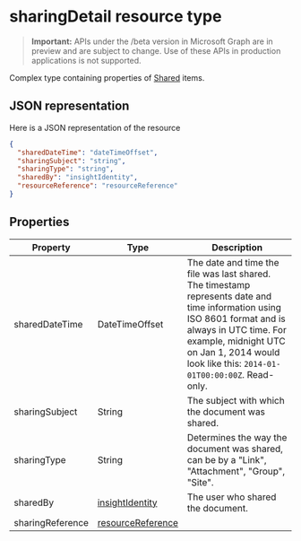 # sharingDetail resource type

> **Important:** APIs under the /beta version in Microsoft Graph are in preview and are subject to change. Use of these APIs in production applications is not supported.

Complex type containing properties of [Shared](insights-shared.md) items. 

## JSON representation
Here is a JSON representation of the resource

```json
{
  "sharedDateTime": "dateTimeOffset",
  "sharingSubject": "string",
  "sharingType": "string",
  "sharedBy": "insightIdentity",
  "resourceReference": "resourceReference"
}
```

## Properties

| Property              | Type          | Description  |
| -------------         |-----------    | -------------|
| sharedDateTime      	| DateTimeOffset| The date and time the file was last shared. The timestamp represents date and time information using ISO 8601 format and is always in UTC time. For example, midnight UTC on Jan 1, 2014 would look like this: `2014-01-01T00:00:00Z`. Read-only.  |
| sharingSubject      	| String	      | The subject with which the document was shared. |
| sharingType     		  | String        | Determines the way the document was shared, can be by a "Link", "Attachment", "Group", "Site".     |
| sharedBy      	      | [insightIdentity](insights-insightidentity.md)	    | The user who shared the document.  |
| sharingReference		  | [resourceReference](insights-resourcereference.md)	    |  |